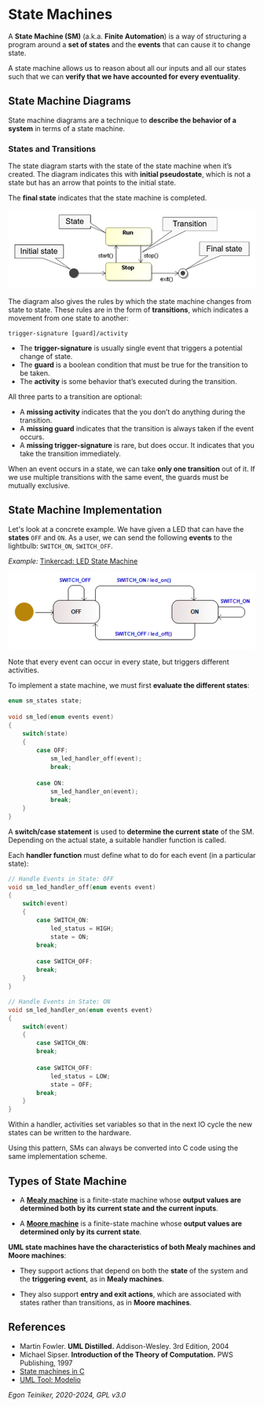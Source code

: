 # State Machines

A **State Machine (SM)** (a.k.a. **Finite Automation**) is a way of structuring a program around a 
**set of states** and the **events** that can cause it to change state.

A state machine allows us to reason about all our inputs and all our states such that we 
can **verify that we have accounted for every eventuality**.


## State Machine Diagrams

State machine diagrams are a technique to **describe the behavior of a system** in terms of a
state machine.

### States and Transitions

The state diagram starts with the state of the state machine when it’s created. 
The diagram indicates this with **initial pseudostate**, which is not a state but 
has an arrow that points to the initial state. 

The **final state** indicates that the state machine is completed.

![States and Transitions](figures/StatesAndTransitions.png)

The diagram also gives the rules by which the state machine changes from state to state. 
These rules are in the form of **transitions**, which indicates a movement from one state to another:
```
trigger-signature [guard]/activity 
```
* The **trigger-signature** is usually single event that triggers a potential change of state.
* The **guard** is a boolean condition that must be true for the transition to be taken.
* The **activity** is some behavior that’s executed during the transition.

All three parts to a transition are optional:
* A **missing activity** indicates that the you don’t do anything during the transition.
* A **missing guard** indicates that the transition is always taken if the event occurs.
* A **missing trigger-signature** is rare, but does occur. It indicates that you take the transition immediately.
 
When an event occurs in a state, we can take **only one transition** out of it. 
If we use multiple transitions with the same event, the guards must be mutually exclusive. 

## State Machine Implementation  

Let's look at a concrete example. 
We have given a LED that can have the **states** `OFF` and `ON`.
As a user, we can send the following **events** to the lightbulb: `SWITCH_ON`, `SWITCH_OFF`.

_Example:_ [Tinkercad: LED State Machine](https://www.tinkercad.com/things/47lGqM81tf0) 

![SM LED](sm-led/sm-led-diagram.png)

Note that every event can occur in every state, but triggers different activities.

To implement a state machine, we must first **evaluate the different states**:

```C
enum sm_states state;  

void sm_led(enum events event)
{
    switch(state)
    {
        case OFF:
            sm_led_handler_off(event);
            break;

        case ON:
            sm_led_handler_on(event);
            break;
    }
}
```
A **switch/case statement** is used to **determine the current state** of the SM. 
Depending on the actual state, a suitable handler function is called.

Each **handler function** must define what to do for each event (in a particular state):
```C
// Handle Events in State: OFF
void sm_led_handler_off(enum events event)
{
    switch(event)
    {
        case SWITCH_ON:
            led_status = HIGH;
            state = ON;
        break;

        case SWITCH_OFF:
        break;
    }
}
```

```C
// Handle Events in State: ON
void sm_led_handler_on(enum events event)
{
    switch(event)
    {
        case SWITCH_ON:
        break;

        case SWITCH_OFF:
            led_status = LOW;
            state = OFF;
        break;
    }
}
```

Within a handler, activities set variables so that in the next IO cycle the new states can be written to the hardware.

Using this pattern, SMs can always be converted into C code using the same implementation scheme.


## Types of State Machine

* A [**Mealy machine**](https://en.wikipedia.org/wiki/Mealy_machine)
	is a finite-state machine whose **output values are determined both by its current state and the current inputs**. 

* A [**Moore machine**](https://en.wikipedia.org/wiki/Moore_machine)
	is a finite-state machine whose **output values are determined only by its current state**. 

**UML state machines have the characteristics of both Mealy machines and Moore machines**: 

* They support actions that depend on both the **state** of the system and the **triggering event**, 
	as in **Mealy machines**.

* They also support **entry and exit actions**, which are associated with states 
	rather than transitions, as in **Moore machines**.


## References
* Martin Fowler. **UML Distilled.** Addison-Wesley. 3rd Edition, 2004
* Michael Sipser. **Introduction of the Theory of Computation.** PWS Publishing, 1997
* [State machines in C](https://yakking.branchable.com/posts/state-machines-in-c/)
* [UML Tool: Modelio](https://www.modelio.org/) 

*Egon Teiniker, 2020-2024, GPL v3.0* 
